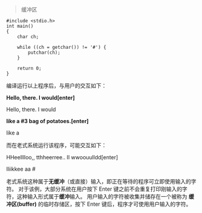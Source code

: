 > 缓冲区

```
#include <stdio.h>
int main()
{
	char ch;
	
	while ((ch = getchar()) != '#') {
		putchar(ch);
	}

	return 0;
}
```

编译运行以上程序后，与用户的交互如下：

**Hello, there. I would[enter]**

Hello, there. I would

**like a #3 bag of potatoes.[enter]**

like a

而在老式系统运行该程序，可能交互如下：

HHeelllloo,, tthheerree.. II wwoouulldd[enter]


lliikkee aa #

老式系统这种属于**无缓冲**（或直接）输入，即正在等待的程序可立即使用输入的字符。
对于该例，大部分系统在用户按下 Enter 键之前不会重复打印刚输入的字符，这种输入形式属于**缓冲**输入。
用户输入的字符被收集并储存在一个被称为 **缓冲区(buffer)** 的临时存储区，按下 Enter 键后，程序才可使用用户输入的字符。
